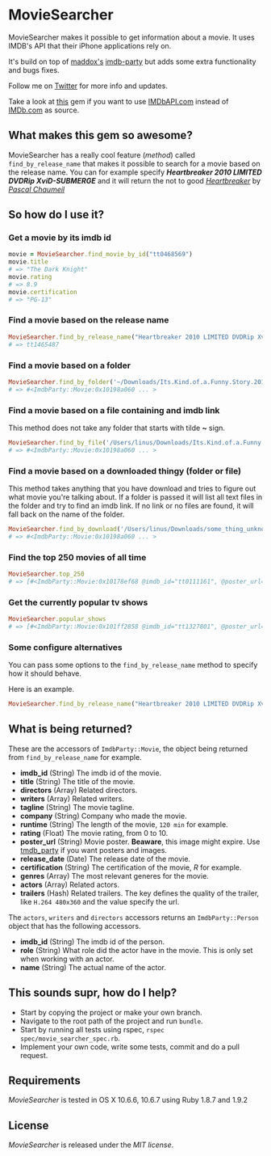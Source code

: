 # MovieSearcher

MovieSearcher makes it possible to get information about a movie.
It uses IMDB's API that their iPhone applications rely on.

It's build on top of [maddox's](https://github.com/maddox) [imdb-party](https://github.com/maddox/imdb-party) but adds some extra functionality and bugs fixes.

Follow me on [Twitter](http://twitter.com/linusoleander) for more info and updates.

Take a look at [this](https://github.com/oleander/Movies) gem if you want to use [IMDbAPI.com](http://imdbapi.com) instead of [IMDb.com](http://imdb.com/) as source.
 
## What makes this gem so awesome?

MovieSearcher has a really cool feature (*method*) called `find_by_release_name` that makes it possible to search for a movie based on the release name.
You can for example specify ***Heartbreaker 2010 LIMITED DVDRip XviD-SUBMERGE*** and it will return the not to good [*Heartbreaker*](http://www.imdb.com/title/tt1465487/) by [*Pascal Chaumeil*](http://www.imdb.com/name/nm0154312/)

## So how do I use it?

### Get a movie by its imdb id

```` ruby
movie = MovieSearcher.find_movie_by_id("tt0468569")
movie.title 
# => "The Dark Knight"
movie.rating 
# => 8.9
movie.certification 
# => "PG-13"
````

### Find a movie based on the release name
    
```` ruby
MovieSearcher.find_by_release_name("Heartbreaker 2010 LIMITED DVDRip XviD-SUBMERGE").imdb_id 
# => tt1465487
````
  
### Find a movie based on a folder

```` ruby  
MovieSearcher.find_by_folder('~/Downloads/Its.Kind.of.a.Funny.Story.2010.DVDRip.XviD-AMIABLE')
# => #<ImdbParty::Movie:0x10198a060 ... >
````

### Find a movie based on a file containing and imdb link
  
This method does not take any folder that starts with tilde **~** sign.
  
```` ruby
MovieSearcher.find_by_file('/Users/linus/Downloads/Its.Kind.of.a.Funny.Story.2010.DVDRip.XviD-AMIABLE/its.kind.of.a.funny.story.2010.dvdrip.xvid-amiable.nfo')
# => #<ImdbParty::Movie:0x10198a060 ... >
````

### Find a movie based on a downloaded thingy (folder or file)

This method takes anything that you have download and tries to figure out what movie you're talking about.
If a folder is passed it will list all text files in the folder and try to find an imdb link.
If no link or no files are found, it will fall back on the name of the folder.

```` ruby    
MovieSearcher.find_by_download('/Users/linus/Downloads/some_thing_unknown')
# => #<ImdbParty::Movie:0x10198a060 ... >
````

### Find the top 250 movies of all time

```` ruby
MovieSearcher.top_250 
# => [#<ImdbParty::Movie:0x10178ef68 @imdb_id="tt0111161", @poster_url="http://ia.media-imdb.com/images/M/MV5BMTM2NjEyNzk2OF5BMl5BanBnXkFtZTcwNjcxNjUyMQ@@._V1_.jpg" ... >, ...]
````

### Get the currently popular tv shows

```` ruby
MovieSearcher.popular_shows 
# => [#<ImdbParty::Movie:0x101ff2858 @imdb_id="tt1327801", @poster_url="http://ia.media-imdb.com/images/M/MV5BMTYxMjYxNjQxNl5BMl5BanBnXkFtZTcwNTU5Nzk4Mw@@._V1_.jpg", @year="2009", @title="Glee">, ... ]
````

### Some configure alternatives

You can pass some options to the `find_by_release_name` method to specify how it should behave.

Here is an example.

```` ruby
MovieSearcher.find_by_release_name("Heartbreaker 2010 LIMITED DVDRip XviD-SUBMERGE")
````

## What is being returned?

These are the accessors of `ImdbParty::Movie`, the object being returned from `find_by_release_name` for example.

- **imdb_id** (String) The imdb id of the movie.
- **title** (String) The title of the movie.
- **directors** (Array) Related directors.
- **writers** (Array) Related writers.
- **tagline** (String) The movie tagline.
- **company** (String) Company who made the movie.
- **runtime** (String) The length of the movie, `120 min` for example.
- **rating** (Float) The movie rating, from 0 to 10.
- **poster_url** (String) Movie poster. **Beaware**, this image might expire. Use [tmdb_party](https://github.com/jduff/tmdb_party) if you want posters and images.
- **release_date** (Date) The release date of the movie.
- **certification** (String) The certification of the movie, *R* for example.
- **genres** (Array) The most relevant generes for the movie.
- **actors** (Array) Related actors.
- **trailers** (Hash) Related trailers. The key defines the quality of the trailer, like `H.264 480x360` and the value specify the url.

The `actors`, `writers` and `directors` accessors returns an `ImdbParty::Person` object that has the following accessors.

- **imdb_id** (String) The imdb id of the person.
- **role** (String) What role did the actor have in the movie. This is only set when working with an actor.
- **name** (String) The actual name of the actor.

## This sounds supr, how do I help?

- Start by copying the project or make your own branch.
- Navigate to the root path of the project and run `bundle`.
- Start by running all tests using rspec, `rspec spec/movie_searcher_spec.rb`.
- Implement your own code, write some tests, commit and do a pull request.

## Requirements

*MovieSearcher* is tested in OS X 10.6.6, 10.6.7 using Ruby 1.8.7 and 1.9.2

## License

*MovieSearcher* is released under the *MIT license*.
